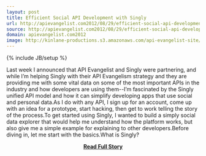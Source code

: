 ```yaml
---
layout: post
title: Efficient Social API Development with Singly
url: http://apievangelist.com2012/08/29/efficient-social-api-development-with-singly/
source: http://apievangelist.com2012/08/29/efficient-social-api-development-with-singly/
domain: apievangelist.com2012
image: http://kinlane-productions.s3.amazonaws.com/api-evangelist-site/blog/singly-logo-horizontal.png
---
```

{% include JB/setup %}<p>Last week I announced that API Evangelist and Singly were partnering, and while I’m helping Singly with their API Evangelism strategy and they are providing me with some vital data on some of the most important APIs in the industry and how developers are using them--I’m fascinated by the Singly unified API model and how it can simplify developing apps that use social and personal data.As I do with any API, I sign up for an account, come up with an idea for a prototype, start hacking, then get to work telling the story of the process.To get started using Singly, I wanted to build a simply social data explorer that would help me understand how the platform works, but also give me a simple example for explaining to other developers.Before diving in, let me start with the basics.What is Singly?</p>
<center><p><a href="http://apievangelist.com2012/08/29/efficient-social-api-development-with-singly/" style='padding:25px; font-sze:18px; font-weight: bold;'>Read Full Story</a></p></center>
